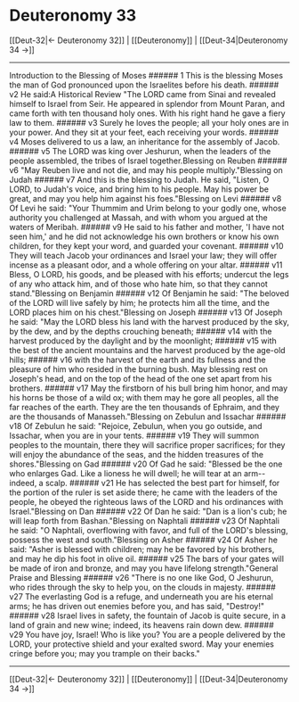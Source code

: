 # Deuteronomy 33

[[Deut-32|← Deuteronomy 32]] | [[Deuteronomy]] | [[Deut-34|Deuteronomy 34 →]]
***

Introduction to the Blessing of Moses ###### 1 This is the blessing Moses the man of God pronounced upon the Israelites before his death. ###### v2 He said:A Historical Review "The LORD came from Sinai and revealed himself to Israel from Seir. He appeared in splendor from Mount Paran, and came forth with ten thousand holy ones. With his right hand he gave a fiery law to them. ###### v3 Surely he loves the people; all your holy ones are in your power. And they sit at your feet, each receiving your words. ###### v4 Moses delivered to us a law, an inheritance for the assembly of Jacob. ###### v5 The LORD was king over Jeshurun, when the leaders of the people assembled, the tribes of Israel together.Blessing on Reuben ###### v6 "May Reuben live and not die, and may his people multiply."Blessing on Judah ###### v7 And this is the blessing to Judah. He said, "Listen, O LORD, to Judah's voice, and bring him to his people. May his power be great, and may you help him against his foes."Blessing on Levi ###### v8 Of Levi he said: "Your Thummim and Urim belong to your godly one, whose authority you challenged at Massah, and with whom you argued at the waters of Meribah. ###### v9 He said to his father and mother, 'I have not seen him,' and he did not acknowledge his own brothers or know his own children, for they kept your word, and guarded your covenant. ###### v10 They will teach Jacob your ordinances and Israel your law; they will offer incense as a pleasant odor, and a whole offering on your altar. ###### v11 Bless, O LORD, his goods, and be pleased with his efforts; undercut the legs of any who attack him, and of those who hate him, so that they cannot stand."Blessing on Benjamin ###### v12 Of Benjamin he said: "The beloved of the LORD will live safely by him; he protects him all the time, and the LORD places him on his chest."Blessing on Joseph ###### v13 Of Joseph he said: "May the LORD bless his land with the harvest produced by the sky, by the dew, and by the depths crouching beneath; ###### v14 with the harvest produced by the daylight and by the moonlight; ###### v15 with the best of the ancient mountains and the harvest produced by the age-old hills; ###### v16 with the harvest of the earth and its fullness and the pleasure of him who resided in the burning bush. May blessing rest on Joseph's head, and on the top of the head of the one set apart from his brothers. ###### v17 May the firstborn of his bull bring him honor, and may his horns be those of a wild ox; with them may he gore all peoples, all the far reaches of the earth. They are the ten thousands of Ephraim, and they are the thousands of Manasseh."Blessing on Zebulun and Issachar ###### v18 Of Zebulun he said: "Rejoice, Zebulun, when you go outside, and Issachar, when you are in your tents. ###### v19 They will summon peoples to the mountain, there they will sacrifice proper sacrifices; for they will enjoy the abundance of the seas, and the hidden treasures of the shores."Blessing on Gad ###### v20 Of Gad he said: "Blessed be the one who enlarges Gad. Like a lioness he will dwell; he will tear at an arm--indeed, a scalp. ###### v21 He has selected the best part for himself, for the portion of the ruler is set aside there; he came with the leaders of the people, he obeyed the righteous laws of the LORD and his ordinances with Israel."Blessing on Dan ###### v22 Of Dan he said: "Dan is a lion's cub; he will leap forth from Bashan."Blessing on Naphtali ###### v23 Of Naphtali he said: "O Naphtali, overflowing with favor, and full of the LORD's blessing, possess the west and south."Blessing on Asher ###### v24 Of Asher he said: "Asher is blessed with children; may he be favored by his brothers, and may he dip his foot in olive oil. ###### v25 The bars of your gates will be made of iron and bronze, and may you have lifelong strength."General Praise and Blessing ###### v26 "There is no one like God, O Jeshurun, who rides through the sky to help you, on the clouds in majesty. ###### v27 The everlasting God is a refuge, and underneath you are his eternal arms; he has driven out enemies before you, and has said, "Destroy!" ###### v28 Israel lives in safety, the fountain of Jacob is quite secure, in a land of grain and new wine; indeed, its heavens rain down dew. ###### v29 You have joy, Israel! Who is like you? You are a people delivered by the LORD, your protective shield and your exalted sword. May your enemies cringe before you; may you trample on their backs."

***
[[Deut-32|← Deuteronomy 32]] | [[Deuteronomy]] | [[Deut-34|Deuteronomy 34 →]]
